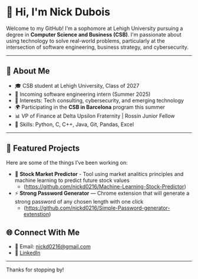 # 👋 Hi, I'm Nick Dubois

Welcome to my GitHub! I'm a sophomore at Lehigh University pursuing a degree in **Computer Science and Business (CSB)**. I'm passionate about using technology to solve real-world problems, particularly at the intersection of software engineering, business strategy, and cybersecurity.

---

## 🚀 About Me

- 🎓 CSB student at Lehigh University, Class of 2027
- 💼 Incoming software engineering intern (Summer 2025)
- 🧠 Interests: Tech consulting, cybersecurity, and emerging technology
- 🌍 Participating in the **CSB in Barcelona** program this summer
- 📊 VP of Finance at Delta Upsilon Fraternity | Rossin Junior Fellow
- 🧰 Skills: Python, C, C++, Java, Git, Pandas, Excel

---

## 📂 Featured Projects

Here are some of the things I’ve been working on:

- 🔐 **Stock Market Predictor** - Tool using market analitics principles and machine learning to predict future stock values
    - (https://github.com/nickd0216/Machine-Learning-Stock-Predictor)
- ⚡ **Strong Password Generator** — Chrome extension that will generate a strong password of any chosen length with one click
    - (https://github.com/nickd0216/Simple-Password-generator-extenstion)
  
## 🌐 Connect With Me

- 📧 Email: [nickd0216@gmail.com](mailto:nickd0216@gmail.com)
- 💼 [LinkedIn](linkedin.com/in/nickjdubois)

---

Thanks for stopping by!
